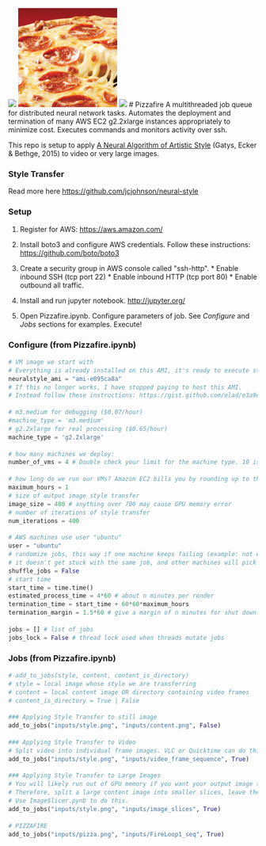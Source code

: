
<img src="resources/fire.gif"  width=200  style="margin-top:0"> 
<img src="resources/pizza.png"  width=200 style="margin-top:0"> 
<img src="resources/pizzafire.gif"  width=200  style="margin-top:0">
# Pizzafire
A multithreaded job queue for distributed neural network tasks. Automates the deployment and termination of many AWS EC2 g2.2xlarge instances appropriately to minimize cost. Executes commands and monitors activity over ssh. 

This repo is setup to apply [A Neural Algorithm of Artistic Style](http://arxiv.org/abs/1508.06576) (Gatys, Ecker &amp; Bethge, 2015) to video or very large images.

### Style Transfer

Read more here https://github.com/jcjohnson/neural-style

### Setup
1. Register for AWS: https://aws.amazon.com/

2. Install boto3 and configure AWS credentials. Follow these instructions: https://github.com/boto/boto3

3. Create a security group in AWS console called "ssh-http". 
       *  Enable inbound SSH (tcp port 22)
       *  Enable inbound HTTP (tcp port 80)
       *  Enable outbound all traffic. 

4. Install and run jupyter notebook. http://jupyter.org/
5. Open Pizzafire.ipynb. Configure parameters of job. See *Configure* and *Jobs* sections for examples. Execute!

### Configure (from Pizzafire.ipynb)

```python
# VM image we start with
# Everything is already installed on this AMI, it's ready to execute stuff
neuralstyle_ami = "ami-e095ca8a"
# If this no longer works, I have stopped paying to host this AMI. 
# Instead follow these instructions: https://gist.github.com/elad/e3a9e3cc609996b13454

# m3.medium for debugging ($0.07/hour) 
#machine_type = 'm3.medium'
# g2.2xlarge for real processing ($0.65/hour)
machine_type = 'g2.2xlarge'

# how many machines we deploy:
number_of_vms = 4 # Double check your limit for the machine type. 10 is default. 

# how long do we run our VMs? Amazon EC2 bills you by rounding up to the hour. 
maximum_hours = 1
# size of output image style transfer
image_size = 400 # anything over 700 may cause GPU memory error
# number of iterations of style transfer
num_iterations = 400 

# AWS machines use user "ubuntu"
user = "ubuntu"
# randomize jobs, this way if one machine keeps failing (example: not enough available memory)
# it doesn't get stuck with the same job, and other machines will pick up those jobs instead
shuffle_jobs = False
# start time
start_time = time.time()
estimated_process_time = 4*60 # about n minutes per render 
termination_time = start_time + 60*60*maximum_hours
termination_margin = 1.5*60 # give a margin of n minutes for shut down.

jobs = [] # list of jobs 
jobs_lock = False # thread lock used when threads mutate jobs
```

### Jobs (from Pizzafire.ipynb)

```python
# add_to_jobs(style, content, content_is_directory)
# style = local image whose style we are transferring
# content = local content image OR directory containing video frames
# content_is_directory = True | False 

### Applying Style Transfer to still image 
add_to_jobs("inputs/style.png", "inputs/content.png", False)

### Applying Style Transfer to Video
# Split video into individual frame images. VLC or Quicktime can do this. Leave images in their own directory.
add_to_jobs("inputs/style.png", "inputs/video_frame_sequence", True)

### Applying Style Transfer to Large Images
# You will likely run out of GPU memory if you want your output image to be larger than 800px * 800px. 
# Therefore, split a large content image into smaller slices, leave them in their own directory.
# Use ImageSlicer.pynb to do this.
add_to_jobs("inputs/style.png", "inputs/image_slices", True)

# PIZZAFIRE
add_to_jobs("inputs/pizza.png", "inputs/FireLoop1_seq", True)
```
